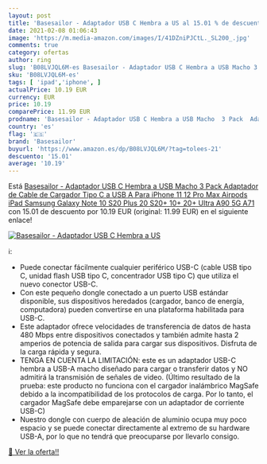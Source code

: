 ```yaml
---
layout: post
title: 'Basesailor - Adaptador USB C Hembra a US al 15.01 % de descuento'
date: 2021-02-08 01:06:43
image: 'https://m.media-amazon.com/images/I/41DZniPJCtL._SL200_.jpg'
comments: true
category: ofertas
author: ring
slug: 'B08LVJQL6M-es Basesailor - Adaptador USB C Hembra a USB Macho 3 Pack...'
sku: 'B08LVJQL6M-es'
tags: [ 'ipad','iphone', ]
actualPrice: 10.19 EUR
currency: EUR
price: 10.19
comparePrice: 11.99 EUR
prodname: 'Basesailor - Adaptador USB C Hembra a USB Macho  3 Pack  Adaptador de Cable de Cargador Tipo C a USB A Para iPhone 11 12 Pro Max Airpods iPad Samsung Galaxy Note 10 S20 Plus 20 S20+ 10+ 20+ Ultra A90 5G A71'
country: 'es'
flag: '🇪🇸'
brand: 'Basesailor'
buyurl: 'https://www.amazon.es/dp/B08LVJQL6M/?tag=tolees-21'
descuento: '15.01'
average: '10.19'
---
```


Está [Basesailor - Adaptador USB C Hembra a USB Macho  3 Pack  Adaptador de Cable de Cargador Tipo C a USB A Para iPhone 11 12 Pro Max Airpods iPad Samsung Galaxy Note 10 S20 Plus 20 S20+ 10+ 20+ Ultra A90 5G A71](https://www.amazon.es/dp/B08LVJQL6M/?tag=tolees-21) con 15.01 de descuento por 10.19 EUR (original: 11.99 EUR) en el siguiente enlace!

[![Basesailor - Adaptador USB C Hembra a US](https://m.media-amazon.com/images/I/41DZniPJCtL._SL200_.jpg)](https://www.amazon.es/dp/B08LVJQL6M/?tag=tolees-21)

ℹ️:

- Puede conectar fácilmente cualquier periférico USB-C (cable USB tipo C, unidad flash USB tipo C, concentrador USB tipo C) que utiliza el nuevo conector USB-C.
- Con este pequeño dongle conectado a un puerto USB estándar disponible, sus dispositivos heredados (cargador, banco de energía, computadora) pueden convertirse en una plataforma habilitada para USB-C.
- Este adaptador ofrece velocidades de transferencia de datos de hasta 480 Mbps entre dispositivos conectados y también admite hasta 2 amperios de potencia de salida para cargar sus dispositivos. Disfruta de la carga rápida y segura.
- TENGA EN CUENTA LA LIMITACIÓN: este es un adaptador USB-C hembra a USB-A macho diseñado para cargar o transferir datos y NO admitirá la transmisión de señales de video. ​(Último resultado de la prueba: este producto no funciona con el cargador inalámbrico MagSafe debido a la incompatibilidad de los protocolos de carga. Por lo tanto, el cargador MagSafe debe emparejarse con un adaptador de corriente USB-C)
- Nuestro dongle con cuerpo de aleación de aluminio ocupa muy poco espacio y se puede conectar directamente al extremo de su hardware USB-A, por lo que no tendrá que preocuparse por llevarlo consigo.

[🛒 Ver la oferta!!](https://www.amazon.es/dp/B08LVJQL6M/?tag=tolees-21)
